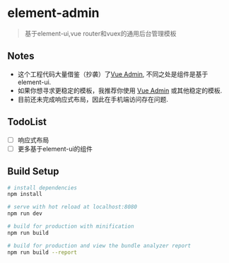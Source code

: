 # element-admin

> 基于element-ui,vue router和vuex的通用后台管理模板

## Notes
* 这个工程代码大量借鉴（抄袭）了[Vue Admin](https://github.com/vue-bulma/vue-admin), 不同之处是组件是基于element-ui.
* 如果你想寻求更稳定的模板，我推荐你使用 [Vue Admin](https://github.com/vue-bulma/vue-admin) 或其他稳定的模板.
* 目前还未完成响应式布局，因此在手机端访问存在问题.

## TodoList
- [ ] 响应式布局
- [ ] 更多基于element-ui的组件

## Build Setup

``` bash
# install dependencies
npm install

# serve with hot reload at localhost:8080
npm run dev

# build for production with minification
npm run build

# build for production and view the bundle analyzer report
npm run build --report
```
